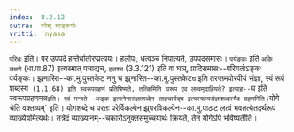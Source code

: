 ```yaml
---
index:  8.2.12
sutra:  परेश् घाङ्कयोः
vritti:  nyasa
---
```


`परिधः` इति। पर उपपदे हन्तेर्धातोरप्प्रत्ययः। हलोपः, धत्वञ्च निपात्यते, उपपदसमासः। `पर्यङ्कः` इति `अकि लक्षणे` (धा.पा.87) इत्यस्मात् पचाद्यच, `हलश्च` (3.3.121) इति वा घञ्, प्रादिसमासः--परिगतोऽङ्कः पर्यङ्कः। झ्र्नास्ति--का.मु.पुस्तकेट
ननु च झ्र्नास्ति--का.मु.पुस्तकेट`घ` इति तरप्तमपोरपीयं संज्ञा, स्वं रूपं शब्दस्य` (1.1.68) इति स्वरूपग्रहणं प्रतिषिष्यते, तत्किमिति घरूप एव लत्वमुदाह्रियते? इत्याह--`घ इति स्वरूपग्रहणमत्र` इति। एवं मन्यते--अङ्क इत्यनेनासंज्ञाशब्देन साहचार्यद्घ इत्यस्याप्यसंज्ञाशब्दस्यैव ग्रहणमिति।
`योगे चेति वक्तव्यम्` इति। योगशब्दे च परतः परेर्विकल्पेन झ्र्परविकल्पेन--का.मु.पाठःट लत्वं भवतत्येतदर्थरूपं व्याख्येयमित्यर्थः। तत्रेदं व्याख्यानम्--चकारोऽनुक्तसमुच्चयार्थः क्रियते, तेन योगेऽपि भविष्यतीति।

